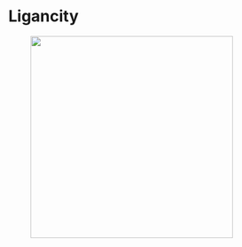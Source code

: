 # Ligancity

<figure><img src="../../.gitbook/assets/unknown (3).webp" alt="" width="365"><figcaption></figcaption></figure>

<figure><img src="../../.gitbook/assets/LiganMoment.webp" alt=""><figcaption></figcaption></figure>

<figure><img src="../../.gitbook/assets/LiganBanner.webp" alt=""><figcaption></figcaption></figure>
